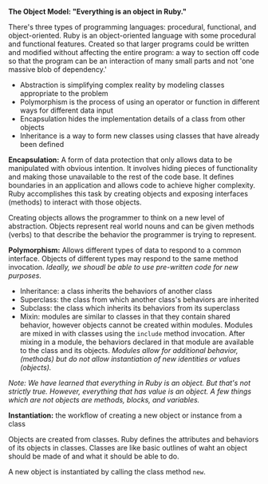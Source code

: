 **The Object Model: "Everything is an object in Ruby."**

There's three types of programming languages: procedural, functional, and object-oriented. Ruby is an object-oriented language with some procedural and functional features. Created so that larger programs could be written and modified without affecting the entire program: a way to section off code so that the program can be an interaction of many small parts and not 'one massive blob of dependency.'

- Abstraction is simplifying complex reality by modeling classes appropriate to the problem
- Polymorphism is the process of using an operator or function in different ways for different data input
- Encapsulation hides the implementation details of a class from other objects 
- Inheritance is a way to form new classes using classes that have already been defined 

**Encapsulation:** A form of data protection that only allows data to be manipulated with obvious intention. It involves hiding pieces of functionality and making those unavailable to the rest of the code base. It defines boundaries in an application and allows code to achieve higher complexity. Ruby accomplishes this task by creating objects and exposing interfaces (methods) to interact with those objects. 

Creating objects allows the programmer to think on a new level of abstraction. Objects represent real world nouns and can be given methods (verbs) to that describe the behavior the programmer is trying to represent.

**Polymorphism:** Allows different types of data to respond to a common interface. Objects of different types may respond to the same method invocation. *Ideally, we shoudl be able to use pre-written code for new purposes.* 

- Inheritance: a class inherits the behaviors of another class
- Superclass: the class from which another class's behaviors are inherited 
- Subclass: the class which inherits its behaviors from its superclass 
- Mixin: modules are similar to classes in that they contain shared behavior, however objects cannot be created within modules. Modules are mixed in with classes using the `include` method invocation. After mixing in a module, the behaviors declared in that module are available to the class and its objects. *Modules allow for additional behavior,  (methods) but do not allow instantiation of new identities or values (objects).* 

*Note: We have learned that everything in Ruby is an object. But that's not strictly true. However, everything that has value is an object. A few things which are not objects are methods, blocks, and variables.*

**Instantiation:** the workflow of creating a new object or instance from a class 

Objects are created from classes. Ruby defines the attributes and behaviors of its objects in classes. Classes are like basic outlines of waht an object should be made of and what it should be able to do.

A new object is instantiated by calling the class method `new`. 
